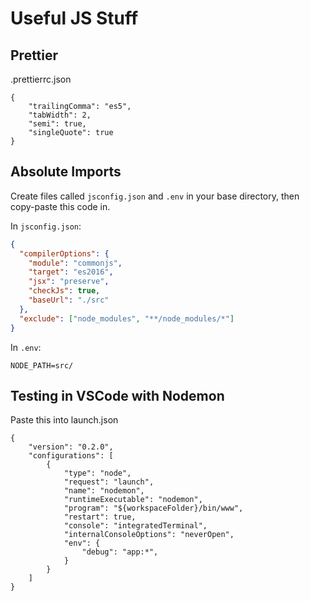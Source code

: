 # Useful JS Stuff

## Prettier
.prettierrc.json
```
{
	"trailingComma": "es5",
	"tabWidth": 2,
	"semi": true,
	"singleQuote": true
}

```

## Absolute Imports
Create files called ```jsconfig.json``` and ```.env``` in your base directory, then copy-paste this code in.


In ```jsconfig.json```:
```json
{
  "compilerOptions": {
    "module": "commonjs",
    "target": "es2016",
    "jsx": "preserve",
    "checkJs": true,
    "baseUrl": "./src"
  },
  "exclude": ["node_modules", "**/node_modules/*"]
}
```

In ```.env```:
```
NODE_PATH=src/
```

## Testing in VSCode with Nodemon

Paste this into launch.json
```
{
    "version": "0.2.0",
    "configurations": [
        {
            "type": "node", 
            "request": "launch",
            "name": "nodemon",
            "runtimeExecutable": "nodemon",
            "program": "${workspaceFolder}/bin/www",
            "restart": true,
            "console": "integratedTerminal",
            "internalConsoleOptions": "neverOpen",
            "env": {
                "debug": "app:*",
            }
        }
    ]
}
```
